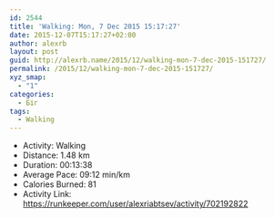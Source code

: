 ```yaml
---
id: 2544
title: 'Walking: Mon, 7 Dec 2015 15:17:27'
date: 2015-12-07T15:17:27+02:00
author: alexrb
layout: post
guid: http://alexrb.name/2015/12/walking-mon-7-dec-2015-151727/
permalink: /2015/12/walking-mon-7-dec-2015-151727/
xyz_smap:
  - "1"
categories:
  - Біг
tags:
  - Walking
---
```

<ul class="rk-list">
  <li class="rk-activity">
    Activity: Walking
  </li>
  <li class="rk-distance">
    Distance: 1.48 km
  </li>
  <li class="rk-duration">
    Duration: 00:13:38
  </li>
  <li class="rk-avg-pace">
    Average Pace: 09:12 min/km
  </li>
  <li class="rk-calories">
    Calories Burned: 81
  </li>
  <li class="rk-activity-link">
    Activity Link: <a href="https://runkeeper.com/user/alexriabtsev/activity/702192822">https://runkeeper.com/user/alexriabtsev/activity/702192822</a>
  </li>
</ul>